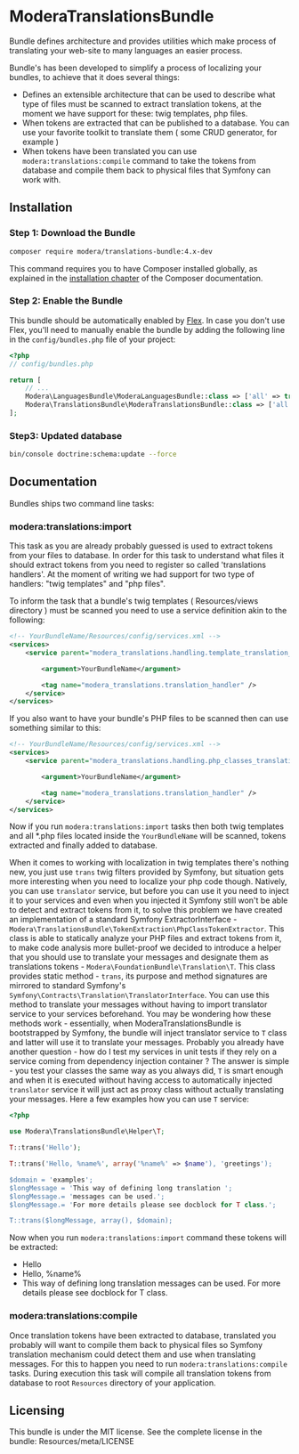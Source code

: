 # ModeraTranslationsBundle 

Bundle defines architecture and provides utilities which make process of translating your web-site to many languages
an easier process.

Bundle's has been developed to simplify a process of localizing your bundles, to achieve that it does several things:

 * Defines an extensible architecture that can be used to describe what type of files must be scanned to extract
 translation tokens, at the moment we have support for these: twig templates, php files.
 * When tokens are extracted that can be published to a database. You can use your favorite toolkit to translate them
 ( some CRUD generator, for example )
 * When tokens have been translated you can use `modera:translations:compile` command to take the tokens from database
 and compile them back to physical files that Symfony can work with.

## Installation

### Step 1: Download the Bundle

``` bash
composer require modera/translations-bundle:4.x-dev
```

This command requires you to have Composer installed globally, as explained
in the [installation chapter](https://getcomposer.org/doc/00-intro.md) of the Composer documentation.

### Step 2: Enable the Bundle

This bundle should be automatically enabled by [Flex](https://symfony.com/doc/current/setup/flex.html).
In case you don't use Flex, you'll need to manually enable the bundle by
adding the following line in the `config/bundles.php` file of your project:

``` php
<?php
// config/bundles.php

return [
    // ...
    Modera\LanguagesBundle\ModeraLanguagesBundle::class => ['all' => true], // if you still don't have it
    Modera\TranslationsBundle\ModeraTranslationsBundle::class => ['all' => true],
];
```

### Step3: Updated database

``` bash
bin/console doctrine:schema:update --force
```

## Documentation

Bundles ships two command line tasks:

### modera:translations:import

This task as you are already probably guessed is used to extract tokens from your files to database. In order
for this task to understand what files it should extract tokens from you need to register so called 'translations
handlers'. At the moment of writing we had support for two type of handlers: "twig templates" and "php files".

To inform the task that a bundle's twig templates ( Resources/views directory ) must be scanned you need to use a
service definition akin to the following:

``` xml
<!-- YourBundleName/Resources/config/services.xml -->
<services>
    <service parent="modera_translations.handling.template_translation_handler">

        <argument>YourBundleName</argument>

        <tag name="modera_translations.translation_handler" />
    </service>
</services>
```

If you also want to have your bundle's PHP files to be scanned then can use something similar to this:

``` xml
<!-- YourBundleName/Resources/config/services.xml -->
<services>
    <service parent="modera_translations.handling.php_classes_translation_handler">

        <argument>YourBundleName</argument>

        <tag name="modera_translations.translation_handler" />
    </service>
</services>
```

Now if you run `modera:translations:import` tasks then both twig templates and all *.php files located inside the
`YourBundleName` will be scanned, tokens extracted and finally added to database.

When it comes to working with localization in twig templates there's nothing new, you just use `trans` twig filters 
provided by Symfony, but situation gets more interesting when you need to localize your php code though.
Natively, you can use `translator` service, but before you can use it you need to inject it to your services and even
when you injected it Symfony still won't be able to detect and extract tokens from it, to solve this problem we have
created an implementation of a standard Symfony ExtractorInterface -
`Modera\TranslationsBundle\TokenExtraction\PhpClassTokenExtractor`. This class is able to statically analyze your PHP
files and extract tokens from it, to make code analysis more bullet-proof we decided to introduce a helper that
you should use to translate your messages and designate them as translations tokens - `Modera\FoundationBundle\Translation\T`.
This class provides static method - `trans`, its purpose and method signatures are mirrored
to standard Symfony's `Symfony\Contracts\Translation\TranslatorInterface`. You can use this method to translate
your messages without having to import translator service to your services beforehand. You may be wondering how
these methods work - essentially, when ModeraTranslationsBundle is bootstrapped by Symfony, the bundle will inject
translator service to `T` class and latter will use it to translate your messages. Probably you already have another
question - how do I test my services in unit tests if they rely on a service coming from dependency injection container ?
The answer is simple - you test your classes the same way as you always did, `T` is smart enough and when it is executed
without having access to automatically injected `translator` service it will just act as proxy class without actually
translating your messages. Here a few examples how you can use `T` service:

``` php
<?php

use Modera\TranslationsBundle\Helper\T;

T::trans('Hello');

T::trans('Hello, %name%', array('%name%' => $name'), 'greetings');

$domain = 'examples';
$longMessage = 'This way of defining long translation ';
$longMessage.= 'messages can be used.';
$longMessage.= 'For more details please see docblock for T class.';

T::trans($longMessage, array(), $domain);
```

Now when you run `modera:translations:import` command these tokens will be extracted:

 * Hello
 * Hello, %name%
 * This way of defining long translation messages can be used. For more details please see docblock for T class.

### modera:translations:compile

Once translation tokens have been extracted to database, translated you probably will want to compile them back
to physical files so Symfony translation mechanism could detect them and use when translating messages. For this
to happen you need to run `modera:translations:compile` tasks. During execution this task will compile all translation
tokens from database to root `Resources` directory of your application.

## Licensing

This bundle is under the MIT license. See the complete license in the bundle:
Resources/meta/LICENSE
